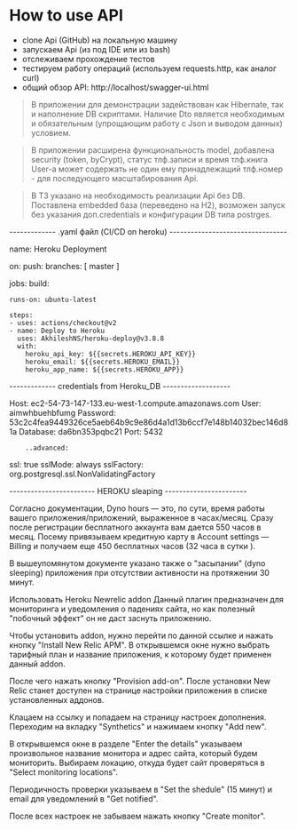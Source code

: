 # How to use API

- clone Api (GitHub) на локальную машину
- запускаем Api (из под IDE или из bash)
- отслеживаем прохождение тестов
- тестируем работу операций (используем requests.http, как аналог curl)
- общий обзор API: http://localhost/swagger-ui.html



>В приложении для демонстрации задействован как Hibernate, так и наполнение DB скриптами.
Наличие Dto является необходимым и обязательным (упрощающим работу с Json и выводом данных) условием.

>В приложении расширена функциональность model, добавлена security (token, byCrypt), статус тлф.записи и время
>тлф.книга User-а может содержать не один ему принадлежащий тлф.номер            
>            - для последующего масштабирования Api.

>В ТЗ указано на необходимость реализации Api без DB. Поставлена embedded база (переведено на H2), 
 возможен запуск без указания доп.credentials и конфигурации DB типа postrges.



------------- .yaml  файл (CI/CD on heroku) ---------------------------------

name: Heroku Deployment

on:
  push:
    branches: [ master ]

jobs:
  build:

    runs-on: ubuntu-latest

    steps:
    - uses: actions/checkout@v2
    - name: Deploy to Heroku
      uses: AkhileshNS/heroku-deploy@v3.8.8
      with:
        heroku_api_key: ${{secrets.HEROKU_API_KEY}}
        heroku_email: ${{secrets.HEROKU_EMAIL}}
        heroku_app_name: ${{secrets.HEROKU_APP}}


------------- credentials from Heroku_DB  -------------------

Host:           ec2-54-73-147-133.eu-west-1.compute.amazonaws.com
User:           aimwhbuehbfumg
Password:       53c2c4fea9449326ce5aeb64b9c9e86d4a1d13b6ccf7e148b14032bec146d81a
Database:       da6bn353pqbc21
Port:           5432

        ..advanced:
ssl:            true
sslMode:        always
sslFactory:     org.postgresql.ssl.NonValidatingFactory



------------------------ HEROKU sleaping -----------------------

Согласно документации, Dyno hours — это, по сути, время работы вашего приложения/приложений, 
выраженное в часах/месяц. Сразу после регистрации бесплатного аккаунта вам дается 550 часов в месяц. 
Посему привязываем кредитную карту в Account settings — Billing и получаем еще 450 бесплатных часов (32 часа в сутки ). 

В вышеупомянутом документе указано также о "засыпании" (dyno sleeping) приложения при отсутствии активности на протяжении 30 минут.

Использовать Heroku Newrelic addon Данный плагин предназначен для мониторинга и уведомления о падениях сайта, 
но как полезный "побочный эффект" он не даст заснуть приложению.

Чтобы установить addon, нужно перейти по данной ссылке и нажать кнопку "Install New Relic APM". 
В открывшемся окне нужно выбрать тарифный план и название приложения, к которому будет применен данный addon.

После чего нажать кнопку "Provision add-on".
После установки New Relic станет доступен на странице настройки приложения в списке установленных аддонов.

Клацаем на ссылку и попадаем на страницу настроек дополнения.
Переходим на вкладку "Synthetics" и нажимаем кнопку "Add new".

В открывшемся окне в разделе "Enter the details" указываем произвольное название монитора и адрес сайта, 
который будем мониторить. Выбираем локацию, откуда будет сайт проверяться в "Select monitoring locations".

Периодичность проверки указываем в "Set the shedule" (15 минут) и email для уведомлений в "Get notified".

После всех настроек не забываем нажать кнопку "Create monitor".